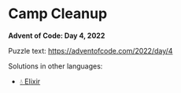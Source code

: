 # Camp Cleanup

**Advent of Code: Day 4, 2022**

Puzzle text: https://adventofcode.com/2022/day/4

Solutions in other languages:

- [💧 Elixir](../../../elixir/lib/2022/04_camp_cleanup)

